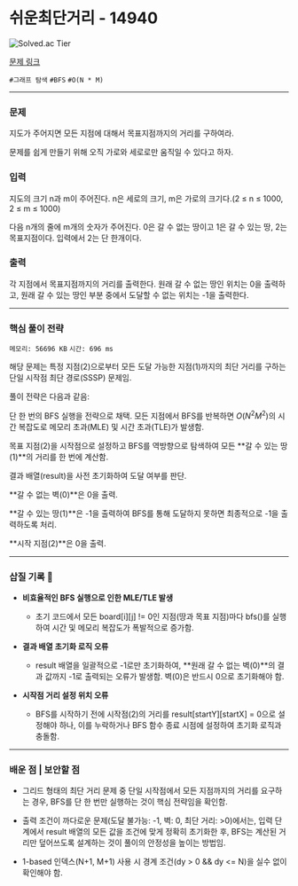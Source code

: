 # 쉬운최단거리 - 14940

![Solved.ac
Tier](https://img.shields.io/badge/solved.ac-Silver%20IV-435F7A?style=for-the-badge&logo=solved.ac)

[문제 링크](https://www.acmicpc.net/problem/14940)


`#그래프 탐색` `#BFS` `#O(N * M)`

---

### 문제
지도가 주어지면 모든 지점에 대해서 목표지점까지의 거리를 구하여라.

문제를 쉽게 만들기 위해 오직 가로와 세로로만 움직일 수 있다고 하자.

### 입력
지도의 크기 n과 m이 주어진다. n은 세로의 크기, m은 가로의 크기다.(2 ≤ n ≤ 1000, 2 ≤ m ≤ 1000)

다음 n개의 줄에 m개의 숫자가 주어진다. 0은 갈 수 없는 땅이고 1은 갈 수 있는 땅, 2는 목표지점이다. 입력에서 2는 단 한개이다.

### 출력
각 지점에서 목표지점까지의 거리를 출력한다. 원래 갈 수 없는 땅인 위치는 0을 출력하고, 원래 갈 수 있는 땅인 부분 중에서 도달할 수 없는 위치는 -1을 출력한다.

<hr>

### 핵심 풀이 전략

`메모리: 56696 KB`
`시간: 696 ms`

해당 문제는 특정 지점(2)으로부터 모든 도달 가능한 지점(1)까지의 최단 거리를 구하는 단일 시작점 최단 경로(SSSP) 문제임.

풀이 전략은 다음과 같음:

단 한 번의 BFS 실행을 전략으로 채택. 모든 지점에서 BFS를 반복하면 $O(N^2M^2)$의 시간 복잡도로 메모리 초과(MLE) 및 시간 초과(TLE)가 발생함.

목표 지점(2)을 시작점으로 설정하고 BFS를 역방향으로 탐색하여 모든 **갈 수 있는 땅(1)**의 거리를 한 번에 계산함.

결과 배열(result)을 사전 초기화하여 도달 여부를 판단.

**갈 수 없는 벽(0)**은 0을 출력.

**갈 수 있는 땅(1)**은 -1을 출력하여 BFS를 통해 도달하지 못하면 최종적으로 -1을 출력하도록 처리.

**시작 지점(2)**은 0을 출력.

---

### 삽질 기록 🧠

- **비효율적인 BFS 실행으로 인한 MLE/TLE 발생**
    - 초기 코드에서 모든 board[i][j] != 0인 지점(땅과 목표 지점)마다 bfs()를 실행하여 시간 및 메모리 복잡도가 폭발적으로 증가함. 
  
- **결과 배열 초기화 로직 오류**
    - result 배열을 일괄적으로 -1로만 초기화하여, **원래 갈 수 없는 벽(0)**의 결과 값까지 -1로 출력되는 오류가 발생함. 벽(0)은 반드시 0으로 초기화해야 함.

- **시작점 거리 설정 위치 오류**
    - BFS를 시작하기 전에 시작점(2)의 거리를 result[startY][startX] = 0으로 설정해야 하나, 이를 누락하거나 BFS 함수 종료 시점에 설정하여 초기화 로직과 충돌함.

---

### 배운 점 | 보안할 점
- 그리드 형태의 최단 거리 문제 중 단일 시작점에서 모든 지점까지의 거리를 요구하는 경우, BFS를 단 한 번만 실행하는 것이 핵심 전략임을 확인함.

- 출력 조건이 까다로운 문제(도달 불가능: -1, 벽: 0, 최단 거리: >0)에서는, 입력 단계에서 result 배열의 모든 값을 조건에 맞게 정확히 초기화한 후, BFS는 계산된 거리만 덮어쓰도록 설계하는 것이 풀이의 안정성을 높이는 방법임.

- 1-based 인덱스(N+1, M+1) 사용 시 경계 조건(dy > 0 && dy <= N)을 실수 없이 확인해야 함.